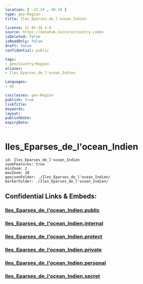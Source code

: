 ```yaml
---
location: [ -22.34 , 40.34 ] 
type: geo-Region
title: Iles_Eparses_de_l'ocean_Indien

license: CC BY-SA 4.0
source: https://datahub.io/core/country-codes
isDeleted: false
isReadOnly: false
draft: false
confidential: public

tags:
- geo/Country/Region
aliases:
- Iles_Eparses_de_l'ocean_Indien

Languages:
- de

cssclasses: geo-Region
publish: true
linkTitle: 
keywords: 
layout: 
publishDate: 
expiryDate: 
---
```


# Iles_Eparses_de_l'ocean_Indien

```leaflet
id: Iles_Eparses_de_l'ocean_Indien
zoomFeatures: true 
minZoom: 2 
maxZoom: 18
geojsonFolder: ./Iles_Eparses_de_l'ocean_Indien/
markerFolder: ./Iles_Eparses_de_l'ocean_Indien/
```


## Confidential Links & Embeds: 

### [Iles_Eparses_de_l'ocean_Indien.public](/_public/\Earth\Continent\Antarctica\CountiesIles_Eparses_de_l'ocean_Indien.public.md) 

### [Iles_Eparses_de_l'ocean_Indien.internal](/_internal/\Earth\Continent\Antarctica\CountiesIles_Eparses_de_l'ocean_Indien.internal.md) 

### [Iles_Eparses_de_l'ocean_Indien.protect](/_protect/\Earth\Continent\Antarctica\CountiesIles_Eparses_de_l'ocean_Indien.protect.md) 

### [Iles_Eparses_de_l'ocean_Indien.private](/_private/\Earth\Continent\Antarctica\CountiesIles_Eparses_de_l'ocean_Indien.private.md) 

### [Iles_Eparses_de_l'ocean_Indien.personal](/_personal/\Earth\Continent\Antarctica\CountiesIles_Eparses_de_l'ocean_Indien.personal.md) 

### [Iles_Eparses_de_l'ocean_Indien.secret](/_secret/\Earth\Continent\Antarctica\CountiesIles_Eparses_de_l'ocean_Indien.secret.md)

